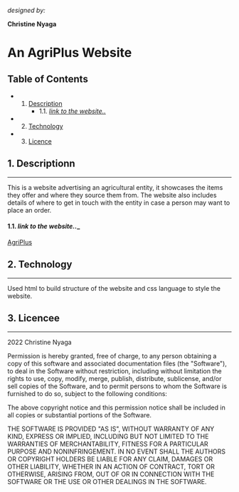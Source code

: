 
_designed by:_

**Christine Nyaga**
# **An AgriPlus Website**
## Table of Contents
<!-- vscode-markdown-toc -->
* 1. [Description](#Description)
		* 1.1. [_link to the website.._](#linktothewebsite.._)
* 2. [Technology](#Technology)
* 3. [Licence](#Licence)

<!-- vscode-markdown-toc-config
	numbering=true
	autoSave=true
	/vscode-markdown-toc-config -->
<!-- /vscode-markdown-toc -->


##  1. <a name='Description'></a>Descriptionn
 ___
 This is a website advertising an agricultural entity, it showcases the items they offer and where they source them from. The website also includes details of where to get in touch with the entity in case a person may want to place an order.

####  1.1. <a name='linktothewebsite.._'></a>_link to the website..__

[AgriPlus](https://kristinenyaga.github.io/agriplus/)
##  2. <a name='Technology'></a>Technology
___
 Used html to build structure of the website and css language to style the website.
##  3. <a name='Licence'></a>Licencee
 ___
 2022 Christine Nyaga

Permission is hereby granted, free of charge, to any person obtaining a copy of this software and associated documentation files (the "Software"), to deal in the Software without restriction, including without limitation the rights to use, copy, modify, merge, publish, distribute, sublicense, and/or sell copies of the Software, and to permit persons to whom the Software is furnished to do so, subject to the following conditions:

The above copyright notice and this permission notice shall be included in all copies or substantial portions of the Software.

THE SOFTWARE IS PROVIDED "AS IS", WITHOUT WARRANTY OF ANY KIND, EXPRESS OR IMPLIED, INCLUDING BUT NOT LIMITED TO THE WARRANTIES OF MERCHANTABILITY, FITNESS FOR A PARTICULAR PURPOSE AND NONINFRINGEMENT. IN NO EVENT SHALL THE AUTHORS OR COPYRIGHT HOLDERS BE LIABLE FOR ANY CLAIM, DAMAGES OR OTHER LIABILITY, WHETHER IN AN ACTION OF CONTRACT, TORT OR OTHERWISE, ARISING FROM, OUT OF OR IN CONNECTION WITH THE SOFTWARE OR THE USE OR OTHER DEALINGS IN THE SOFTWARE.

